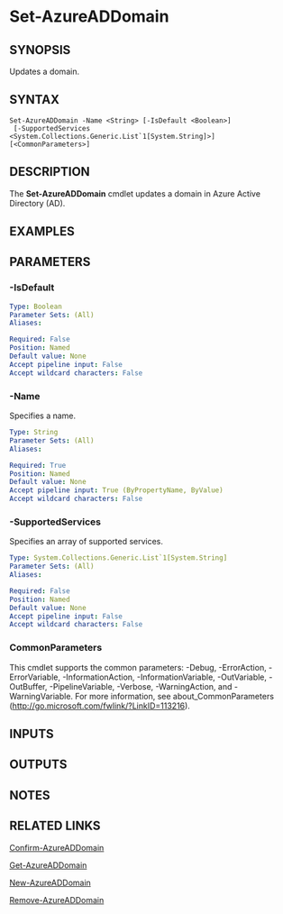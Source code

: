 ﻿---
external help file: Microsoft.Open.AzureAD16.Graph.PowerShell.dll-Help.xml
ms.assetid: 53B15037-19DD-4253-B998-D968DA05F2AC
online version: 
schema: 2.0.0
ms.reviewer: rodejo
ms.custom: iamfeature=PowerShell
---

# Set-AzureADDomain

## SYNOPSIS
Updates a domain.

## SYNTAX

```
Set-AzureADDomain -Name <String> [-IsDefault <Boolean>]
 [-SupportedServices <System.Collections.Generic.List`1[System.String]>] [<CommonParameters>]
```

## DESCRIPTION
The **Set-AzureADDomain** cmdlet updates a domain in Azure Active Directory (AD).

## EXAMPLES

## PARAMETERS

### -IsDefault
```yaml
Type: Boolean
Parameter Sets: (All)
Aliases: 

Required: False
Position: Named
Default value: None
Accept pipeline input: False
Accept wildcard characters: False
```

### -Name
Specifies a name.

```yaml
Type: String
Parameter Sets: (All)
Aliases: 

Required: True
Position: Named
Default value: None
Accept pipeline input: True (ByPropertyName, ByValue)
Accept wildcard characters: False
```

### -SupportedServices
Specifies an array of supported services.

```yaml
Type: System.Collections.Generic.List`1[System.String]
Parameter Sets: (All)
Aliases: 

Required: False
Position: Named
Default value: None
Accept pipeline input: False
Accept wildcard characters: False
```

### CommonParameters
This cmdlet supports the common parameters: -Debug, -ErrorAction, -ErrorVariable, -InformationAction, -InformationVariable, -OutVariable, -OutBuffer, -PipelineVariable, -Verbose, -WarningAction, and -WarningVariable. For more information, see about_CommonParameters (http://go.microsoft.com/fwlink/?LinkID=113216).

## INPUTS

## OUTPUTS

## NOTES

## RELATED LINKS

[Confirm-AzureADDomain](./Confirm-AzureADDomain.md)

[Get-AzureADDomain](./Get-AzureADDomain.md)

[New-AzureADDomain](./New-AzureADDomain.md)

[Remove-AzureADDomain](./Remove-AzureADDomain.md)
